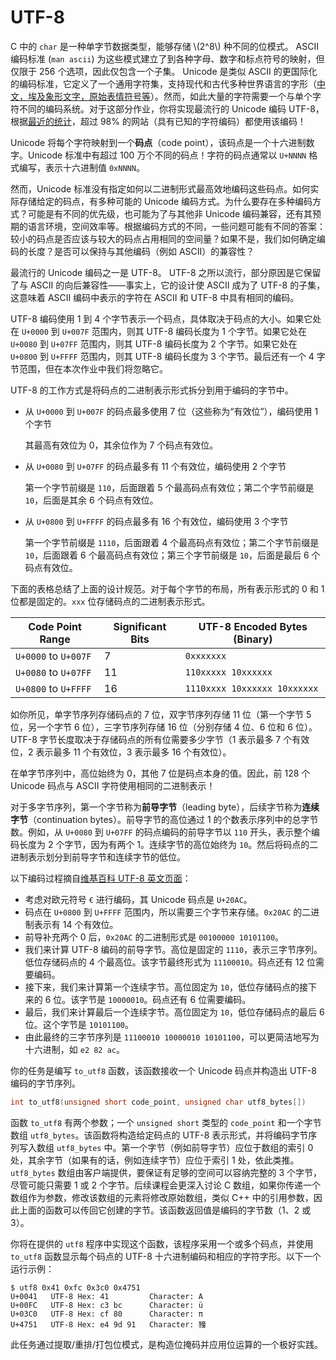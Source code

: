 # UTF-8

C 中的 `char` 是一种单字节数据类型，能够存储 \\(2^8\\) 种不同的位模式。 ASCII 编码标准 (`man ascii`) 为这些模式建立了到各种字母、数字和标点符号的映射，但仅限于 256 个选项，因此仅包含一个子集。 Unicode 是类似 ASCII 的更国际化的编码标准，它定义了一个通用字符集，支持现代和古代多种世界语言的字形（[中文，埃及象形文字，原始表情符号等](http://www.unicode.org/charts/PDF/U13000.pdf)）。然而，如此大量的字符需要一个与单个字符不同的编码系统。对于这部分作业，你将实现最流行的 Unicode 编码 UTF-8，根据[最近的统计](https://w3techs.com/technologies/cross/character_encoding/ranking)，超过 98% 的网站（具有已知的字符编码）都使用该编码！

Unicode 将每个字符映射到一个**码点**（code point），该码点是一个十六进制数字。Unicode 标准中有超过 100 万个不同的码点！字符的码点通常以 `U+NNNN` 格式编写，表示十六进制值 `0xNNNN`。

然而，Unicode 标准没有指定如何以二进制形式最高效地编码这些码点。如何实际存储给定的码点，有多种可能的 Unicode 编码方式。为什么要存在多种编码方式？可能是有不同的优先级，也可能为了与其他非 Unicode 编码兼容，还有其预期的语言环境，空间效率等。根据编码方式的不同，一些问题可能有不同的答案：较小的码点是否应该与较大的码点占用相同的空间量？如果不是，我们如何确定编码的长度？是否可以保持与其他编码（例如 ASCII）的兼容性？

最流行的 Unicode 编码之一是 UTF-8。 UTF-8 之所以流行，部分原因是它保留了与 ASCII 的向后兼容性——事实上，它的设计使 ASCII 成为了 UTF-8 的子集，这意味着 ASCII 编码中表示的字符在 ASCII 和 UTF-8 中具有相同的编码。

UTF-8 编码使用 1 到 4 个字节表示一个码点，具体取决于码点的大小。如果它处在 `U+0000` 到 `U+007F` 范围内，则其 UTF-8 编码长度为 1 个字节。如果它处在 `U+0080` 到 `U+07FF` 范围内，则其 UTF-8 编码长度为 2 个字节。如果它处在 `U+0800` 到 `U+FFFF` 范围内，则其 UTF-8 编码长度为 3 个字节。最后还有一个 4 字节范围，但在本次作业中我们将忽略它。

UTF-8 的工作方式是将码点的二进制表示形式拆分到用于编码的字节中。

- 从 `U+0000` 到 `U+007F` 的码点最多使用 7 位（这些称为“有效位”），编码使用 1 个字节

  其最高有效位为 0，其余位作为 7 个码点有效位。

- 从 `U+0080` 到 `U+07FF` 的码点最多有 11 个有效位，编码使用 2 个字节
  
  第一个字节前缀是 `110`，后面跟着 5 个最高码点有效位；第二个字节前缀是 `10`，后面是其余 6 个码点有效位。

- 从 `U+0800` 到 `U+FFFF` 的码点最多有 16 个有效位，编码使用 3 个字节
  
  第一个字节前缀是 `1110`，后面跟着 4 个最高码点有效位；第二个字节前缀是 `10`，后面跟着 6 个最高码点有效位；第三个字节前缀是 `10`，后面是最后 6 个码点有效位。

下面的表格总结了上面的设计规范。对于每个字节的布局，所有表示形式的 0 和 1 位都是固定的。`xxx` 位存储码点的二进制表示形式。


| Code Point Range     | Significant Bits | UTF-8 Encoded Bytes (Binary) |
| -------------------- | ---------------- | ---------------------------- |
| `U+0000` to `U+007F` | 7                | `0xxxxxxx`                   |
| `U+0080` to `U+07FF` | 11               | `110xxxxx 10xxxxxx`          |
| `U+0800` to `U+FFFF` | 16               | `1110xxxx 10xxxxxx 10xxxxxx` |

如你所见，单字节序列存储码点的 7 位，双字节序列存储 11 位（第一个字节 5 位，另一个字节 6 位），三字节序列存储 16 位（分别存储 4 位、6 位和 6 位）。UTF-8 字节长度取决于存储码点的所有位需要多少字节（1 表示最多 7 个有效位，2 表示最多 11 个有效位，3 表示最多 16 个有效位）。

在单字节序列中，高位始终为 0，其他 7 位是码点本身的值。因此，前 128 个 Unicode 码点与 ASCII 字符使用相同的二进制表示！

对于多字节序列，第一个字节称为**前导字节**（leading byte），后续字节称为**连续字节**（continuation bytes）。前导字节的高位通过 1 的个数表示序列中的总字节数。例如，从 `U+0080` 到 `U+07FF` 的码点编码的前导字节以 `110` 开头，表示整个编码长度为 2 个字节，因为有两个 1。连续字节的高位始终为 `10`。然后将码点的二进制表示划分到前导字节和连续字节的低位。

以下编码过程摘自[维基百科 UTF-8 英文页面](https://en.wikipedia.org/wiki/UTF-8)：

- 考虑对欧元符号 `€` 进行编码，其 Unicode 码点是 `U+20AC`。
- 码点在 `U+0800` 到 `U+FFFF` 范围内，所以需要三个字节来存储。`0x20AC` 的二进制表示有 14 个有效位。
- 前导补充两个 0 后，`0x20AC` 的二进制形式是 `00100000 10101100`。
- 我们来计算 UTF-8 编码的前导字节。高位是固定的 `1110`，表示三字节序列。低位存储码点的 4 个最高位。该字节最终形式为 `11100010`。码点还有 12 位需要编码。
- 接下来，我们来计算第一个连续字节。高位固定为 `10`，低位存储码点的接下来的 6 位。该字节是 `10000010`。码点还有 6 位需要编码。
- 最后，我们来计算最后一个连续字节。高位固定为 `10`，低位存储码点的最后 6 位。这个字节是 `10101100`。
- 由此最终的三字节序列是 `11100010 10000010 10101100`，可以更简洁地写为十六进制，如 `e2 82 ac`。

你的任务是编写 `to_utf8` 函数，该函数接收一个 Unicode 码点并构造出 UTF-8 编码的字节序列。

```c
int to_utf8(unsigned short code_point, unsigned char utf8_bytes[])
```

函数 `to_utf8` 有两个参数；一个 `unsigned short` 类型的 `code_point` 和一个字节数组 `utf8_bytes`。该函数将构造给定码点的 UTF-8 表示形式，并将编码字节序列写入数组 `utf8_bytes` 中。第一个字节（例如前导字节）应位于数组的索引 0 处，其余字节（如果有的话，例如连续字节）应位于索引 1 处，依此类推。`utf8_bytes` 数组由客户端提供，要保证有足够的空间可以容纳完整的 3 个字节，尽管可能只需要 1 或 2 个字节。后续课程会更深入讨论 C 数组，如果你传递一个数组作为参数，修改该数组的元素将修改原始数组，类似 C++ 中的引用参数，因此上面的函数可以传回它创建的字节。该函数返回值是编码的字节数（1、2 或 3）。

你将在提供的 `utf8` 程序中实现这个函数，该程序采用一个或多个码点，并使用 `to_utf8` 函数显示每个码点的 UTF-8 十六进制编码和相应的字符字形。以下一个运行示例：

```shell
$ utf8 0x41 0xfc 0x3c0 0x4751
U+0041   UTF-8 Hex: 41         Character: A  
U+00FC   UTF-8 Hex: c3 bc      Character: ü  
U+03C0   UTF-8 Hex: cf 80      Character: π  
U+4751   UTF-8 Hex: e4 9d 91   Character: 䝑
```

此任务通过提取/重排/打包位模式，是构造位掩码并应用位运算的一个极好实践。
